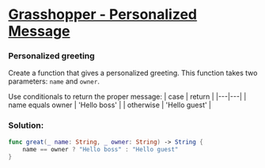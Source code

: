 # [Grasshopper - Personalized Message](https://www.codewars.com/kata/5772da22b89313a4d50012f7/train/swift)

### Personalized greeting

Create a function that gives a personalized greeting. This function takes two parameters: ```name``` and ```owner```.

Use conditionals to return the proper message:
| case | return |
|---|---|
| name equals owner | 'Hello boss' |
| otherwise | 'Hello guest' |


### Solution:
```swift
func great(_ name: String, _ owner: String) -> String {
    name == owner ? "Hello boss" : "Hello guest"
}
```
